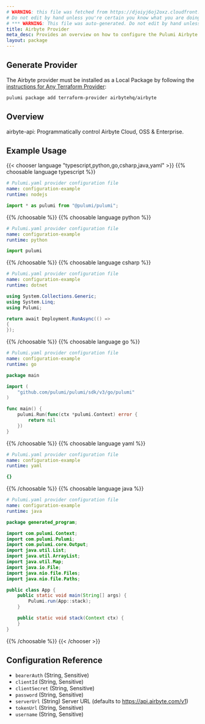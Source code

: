```yaml
---
# WARNING: this file was fetched from https://djoiyj6oj2oxz.cloudfront.net/docs/registry.opentofu.org/airbytehq/airbyte/0.8.1-beta/index.md
# Do not edit by hand unless you're certain you know what you are doing!
# *** WARNING: This file was auto-generated. Do not edit by hand unless you're certain you know what you are doing! ***
title: Airbyte Provider
meta_desc: Provides an overview on how to configure the Pulumi Airbyte provider.
layout: package
---
```


## Generate Provider

The Airbyte provider must be installed as a Local Package by following the [instructions for Any Terraform Provider](https://www.pulumi.com/registry/packages/terraform-provider/):

```bash
pulumi package add terraform-provider airbytehq/airbyte
```
## Overview

airbyte-api: Programmatically control Airbyte Cloud, OSS & Enterprise.
## Example Usage

{{< chooser language "typescript,python,go,csharp,java,yaml" >}}
{{% choosable language typescript %}}
```yaml
# Pulumi.yaml provider configuration file
name: configuration-example
runtime: nodejs

```
```typescript
import * as pulumi from "@pulumi/pulumi";

```
{{% /choosable %}}
{{% choosable language python %}}
```yaml
# Pulumi.yaml provider configuration file
name: configuration-example
runtime: python

```
```python
import pulumi

```
{{% /choosable %}}
{{% choosable language csharp %}}
```yaml
# Pulumi.yaml provider configuration file
name: configuration-example
runtime: dotnet

```
```csharp
using System.Collections.Generic;
using System.Linq;
using Pulumi;

return await Deployment.RunAsync(() =>
{
});

```
{{% /choosable %}}
{{% choosable language go %}}
```yaml
# Pulumi.yaml provider configuration file
name: configuration-example
runtime: go

```
```go
package main

import (
	"github.com/pulumi/pulumi/sdk/v3/go/pulumi"
)

func main() {
	pulumi.Run(func(ctx *pulumi.Context) error {
		return nil
	})
}
```
{{% /choosable %}}
{{% choosable language yaml %}}
```yaml
# Pulumi.yaml provider configuration file
name: configuration-example
runtime: yaml

```
```yaml
{}
```
{{% /choosable %}}
{{% choosable language java %}}
```yaml
# Pulumi.yaml provider configuration file
name: configuration-example
runtime: java

```
```java
package generated_program;

import com.pulumi.Context;
import com.pulumi.Pulumi;
import com.pulumi.core.Output;
import java.util.List;
import java.util.ArrayList;
import java.util.Map;
import java.io.File;
import java.nio.file.Files;
import java.nio.file.Paths;

public class App {
    public static void main(String[] args) {
        Pulumi.run(App::stack);
    }

    public static void stack(Context ctx) {
    }
}
```
{{% /choosable %}}
{{< /chooser >}}
## Configuration Reference

- `bearerAuth` (String, Sensitive)
- `clientId` (String, Sensitive)
- `clientSecret` (String, Sensitive)
- `password` (String, Sensitive)
- `serverUrl` (String) Server URL (defaults to <https://api.airbyte.com/v1>)
- `tokenUrl` (String, Sensitive)
- `username` (String, Sensitive)